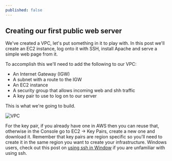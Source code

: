 ```yaml
---
published: false
---
```

## Creating our first public web server

We've created a VPC, let's put something in it to play with. In this post we'll create an EC2 instance, log onto it with SSH, install Apache and serve a simple web page from it.

To accomplish this we'll need to add the following to our VPC:
- An Internet Gateway (IGW)
- A subnet with a route to the IGW
- An EC2 instance
- A security group that allows incoming web and shh traffic
- A key pair to use to log on to our server

This is what we're going to build.

![VPC]({{site.baseurl}}//images/first_single_server.png)

For the key pair, if you already have one in AWS then you can reuse that, otherwise in the Console go to EC2 -> Key Pairs, create a new one and download it. Remember that key pairs are region specific so you'll need to create it in the same region you want to create your infrastructure. Windows users, check out this post on [using ssh in Window](http://pdsutcliffe.co.uk/2018-09-04/ssh-on-windows) if you are unfamiliar with using ssh.
